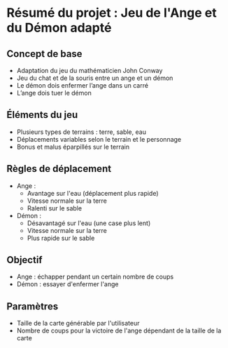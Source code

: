 # Résumé du projet : Jeu de l'Ange et du Démon adapté

## Concept de base
- Adaptation du jeu du mathématicien John Conway
- Jeu du chat et de la souris entre un ange et un démon
- Le démon dois enfermer l’ange dans un carré
- L’ange dois tuer le démon

## Éléments du jeu
- Plusieurs types de terrains : terre, sable, eau
- Déplacements variables selon le terrain et le personnage
- Bonus et malus éparpillés sur le terrain

## Règles de déplacement
- Ange :
  - Avantage sur l'eau (déplacement plus rapide)
  - Vitesse normale sur la terre
  - Ralenti sur le sable
- Démon :
  - Désavantagé sur l'eau (une case plus lent)
  - Vitesse normale sur la terre
  - Plus rapide sur le sable

## Objectif
- Ange : échapper pendant un certain nombre de coups
- Démon : essayer d'enfermer l'ange

## Paramètres
- Taille de la carte générable par l'utilisateur
- Nombre de coups pour la victoire de l'ange dépendant de la taille de la carte
